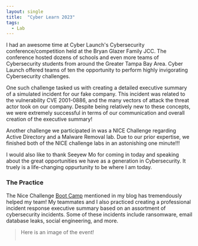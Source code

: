 ```yaml
---
layout: single
title:  "Cyber Learn 2023"
tags:
  - Lab
---
```


I had an awesome time at Cyber Launch's Cybersecurity conference/competition held at the Bryan Glazer Family JCC. The conference hosted dozens of schools and even more teams of Cybersecurity students from around the Greater Tampa Bay Area. Cyber Launch offered teams of ten the opportunity to perform highly invigorating Cybersecurity challenges.

One such challenge tasked us with creating a detailed executive summary of a simulated incident for our fake company. This incident was related to the vulnerability CVE 2001-0886, and the many vectors of attack the threat actor took on our company. Despite being relatively new to these concepts, we were extremely successful in terms of our communication and overall creation of the executive summary!

Another challenge we participated in was a NICE Challenge regarding Active Directory and a Malware Removal lab. Due to our prior expertise, we finished both of the NICE challenge labs in an astonishing one minute!!!

I would also like to thank Seeyew Mo for coming in today and speaking about the great opportunities we have as a generation in Cybersecurity. It truely is a life-changing oppurtunity to be where I am today.

### The Practice
The Nice Challenge [Boot Camp](https://pepsec.com/cyber-learn-2023) mentioned in my blog has tremendously helped my team! My teammates and I also practiced creating a professional incident response executive summary based on an assortment of cybersecurity incidents. Some of these incidents include ransomware, email database leaks, social engineering, and more.

>Here is an image of the event!
>
><img src="{{ site.url }}{{ site.baseurl }}/images/CyberLearn2023.jpg" alt="" class="full">